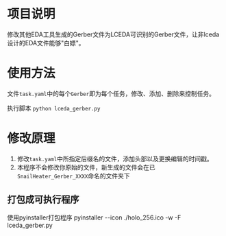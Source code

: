 ﻿# 项目说明
修改其他EDA工具生成的Gerber文件为LCEDA可识别的Gerber文件，让非lceda设计的EDA文件能够"白嫖"。

# 使用方法

文件`task.yaml`中的每个`Gerber`即为每个任务，修改、添加、删除来控制任务。

执行脚本 `python lceda_gerber.py`

# 修改原理
1. 修改`task.yaml`中所指定后缀名的文件，添加头部以及更换编辑的时间戳。
2. 本程序不会修改你原始的文件，新生成的文件会在已`SnailHeater_Gerber_XXXX`命名的文件夹下

## 打包成可执行程序

使用pyinstaller打包程序 pyinstaller --icon ./holo_256.ico -w -F lceda_gerber.py